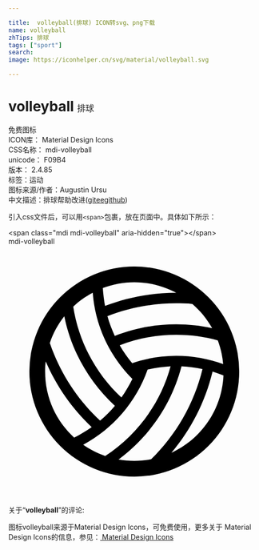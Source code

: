```yaml
---

title:  volleyball(排球) ICON转svg、png下载
name: volleyball
zhTips: 排球
tags: ["sport"]
search: 
image: https://iconhelper.cn/svg/material/volleyball.svg

---
```


# volleyball  <small style="font-size: 60%;font-weight: 100">排球</small>


<div class="detail-page">
<p>
<span><span class="badge-success badge">免费图标</span> </span>
<br/>
<span>
ICON库：
<span class="badge-secondary badge">Material Design Icons</span> 
</span>
<br/>
<span>
CSS名称：
<span class="badge-secondary badge">mdi-volleyball</span> 
</span>
<br/>
<span>
unicode：
<span class="badge-secondary badge">F09B4</span> 
<copy-btn content='F09B4' btn-title=""></copy-btn>
<copy-btn :content='String.fromCodePoint(parseInt("F09B4", 16))' btn-title="复制U"></copy-btn>
</span>
<br/>
<span>
版本：
<span class="badge-secondary badge">2.4.85</span> 
</span><br/><span>标签：<span class="badge-light badge"><router-link to="/tags/sport.html">运动</router-link></span></span>
<br/>
<span>图标来源/作者：<span class="badge-light badge">Augustin Ursu</span></span> 
<br/>
<span class="zh-detail">中文描述：<span class="badge-primary badge">排球</span><span class="help-link"><span>帮助改进</span>(<a href="https://gitee.com/liuwave/icon-helper/edit/master/json/material/volleyball.json" target="_blank" rel="noopener noreferrer">gitee</a><a href="https://github.com/liuwave/icon-helper/edit/master/json/material/volleyball.json" target="_blank" rel="noopener noreferrer">github</a></span>)</span><br/>
</p>
</div>
<div class="alert alert-dark">
  <i class="mdi mdi-volleyball mdi-48px"></i>
  <i class="mdi mdi-volleyball mdi-36px"></i>
  <i class="mdi mdi-volleyball mdi-24px"></i>
  <i class="mdi mdi-volleyball mdi-18px"></i>
</div>
<div>
  <p>引入css文件后，可以用<code>&lt;span&gt;</code>包裹，放在页面中。具体如下所示：    
  </p>
  <div class="alert alert-primary" style="font-size: 14px">
    &lt;span class="mdi mdi-volleyball" aria-hidden="true"&gt;&lt;/span&gt;
    <copy-btn content='<span class="mdi mdi-volleyball" aria-hidden="true"></span>'></copy-btn>
  </div>
  <div class="alert alert-secondary">
    <i class="mdi mdi-volleyball"
    style="font-size: 24px"
    aria-hidden="true"></i> mdi-volleyball
    <copy-btn content="mdi-volleyball" btn-title="复制图标名称"></copy-btn>
  </div>
</div>
<div id="svg" class="svg-wrap">
<svg xmlns="http://www.w3.org/2000/svg" viewBox="0 0 24 24"><path d="M12,2A10,10 0 0,1 22,12A10,10 0 0,1 12,22A10,10 0 0,1 2,12A10,10 0 0,1 12,2M13.6,20.35C15.96,18.04 17.69,15.08 18.5,11.76C17.84,11.62 17.18,11.54 16.5,11.5C15.56,15.11 13.41,18.22 10.5,20.37C11,20.45 11.5,20.5 12,20.5C12.55,20.5 13.08,20.45 13.6,20.35M9.23,20.04C12.23,18.07 14.5,15.05 15.46,11.5C14.71,11.55 13.97,11.65 13.27,11.81C12.18,14.89 9.97,17.44 7.13,18.97C7.77,19.42 8.5,19.78 9.23,20.04M20.5,12.37C20.16,12.23 19.81,12.11 19.46,12C18.76,14.9 17.39,17.53 15.54,19.73C18.36,18.44 20.35,15.64 20.5,12.37M3.56,11.04C3.5,11.35 3.5,11.68 3.5,12C3.5,14.5 4.57,16.73 6.27,18.28C6.86,18 7.41,17.66 7.94,17.29C6.08,15.54 4.58,13.41 3.56,11.04M5.33,6.74C4.73,7.5 4.26,8.35 3.95,9.28C4.92,12.13 6.58,14.66 8.74,16.67C9.25,16.24 9.72,15.77 10.15,15.26C7.74,13.03 6,10.08 5.33,6.74M8.04,4.5C7.36,4.85 6.73,5.3 6.18,5.82C6.71,9.21 8.37,12.23 10.77,14.47C11.17,13.91 11.5,13.32 11.82,12.7C9.68,10.56 8.28,7.69 8.04,4.5M19.96,9.03C18.7,8.68 17.37,8.5 16,8.5C14.1,8.5 12.28,8.85 10.61,9.5C10.96,10.1 11.35,10.67 11.8,11.2C13.12,10.75 14.53,10.5 16,10.5C17.57,10.5 19.08,10.78 20.47,11.29C20.4,10.5 20.23,9.74 19.96,9.03M17.54,5.57C17.03,5.5 16.5,5.5 16,5.5C13.69,5.5 11.47,5.94 9.44,6.73C9.62,7.38 9.86,8 10.14,8.61C11.96,7.89 13.93,7.5 16,7.5C17.18,7.5 18.32,7.63 19.42,7.87C18.93,7 18.29,6.21 17.54,5.57M16,4.5C14.79,3.87 13.44,3.5 12,3.5C10.95,3.5 9.94,3.7 9,4.05C9.04,4.63 9.11,5.2 9.21,5.75C11.31,4.95 13.6,4.5 16,4.5Z" /></svg>
</div>
<detail full-name='mdi-volleyball'></detail>
<div class="icon-detail__container">
<p>关于“<b>volleyball</b>”的评论:</p>
</div>
<Vssue title="关于“volleyball”的评论" />    
<div><p>图标volleyball来源于Material Design Icons，可免费使用，更多关于 Material Design Icons的信息，参见：<a target="_blank" href="https://iconhelper.cn/material.html"> Material Design Icons</a>
</p></div>
